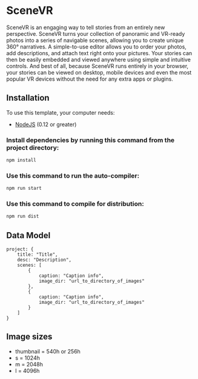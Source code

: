 # SceneVR
SceneVR is an engaging way to tell stories from an entirely new perspective. SceneVR turns your collection of panoramic and VR-ready photos into a series of navigable scenes, allowing you to create unique 360° narratives. A simple-to-use editor allows you to order your photos, add descriptions, and attach text right onto your pictures. Your stories can then be easily embedded and viewed anywhere using simple and intuitive controls. And best of all, because SceneVR runs entirely in your browser, your stories can be viewed on desktop, mobile devices and even the most popular VR devices without the need for any extra apps or plugins.

## Installation

To use this template, your computer needs:

- [NodeJS](https://nodejs.org/en/) (0.12 or greater)

### Install dependencies by running this command from the project directory:
```bash
npm install
```

### Use this command to run the auto-compiler:
```bash
npm run start
```

### Use this command to compile for distribution:
```bash
npm run dist
```

## Data Model
```
project: {
    title: "Title",
    desc: "Description",
    scenes: [
        {
            caption: "Caption info",
            image_dir: "url_to_directory_of_images"
        },
        {
            caption: "Caption info",
            image_dir: "url_to_directory_of_images"
        }
    ]
}
```

## Image sizes
* thumbnail = 540h or 256h
* s = 1024h
* m = 2048h
* l = 4096h
